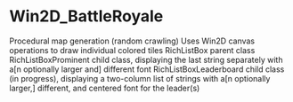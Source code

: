 # Win2D_BattleRoyale
Procedural map generation (random crawling)
Uses Win2D canvas operations to draw individual colored tiles
RichListBox parent class
RichListBoxProminent child class, displaying the last string separately with a[n optionally larger and] different font
RichListBoxLeaderboard child class (in progress), displaying a two-column list of strings with 
 a[n optionally larger,] different, and centered font for the leader(s)
